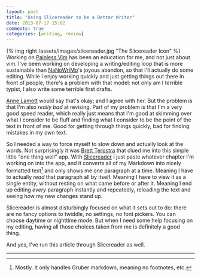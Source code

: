 ```yaml
---
layout: post
title: "Using Slicereader to be a Better Writer"
date: 2013-07-17 15:02
comments: true
categories: [writing, review]
---
```


{% img right /assets/images/slicereader.jpg "The Slicereader Icon" %}
Working on [Painless Vim] has been an education for me, and not just about vim. I've  been working on developing a writing/editing loop that is more sustainable than [NaNoWriMo]'s joyous abandon, so that I'll actually do some editing. While I enjoy working quickly and just getting things out there in front of people, there's a problem with that model: not only am I terrible typist, I also write some terrible first drafts.

[Anne Lamott] would say that's okay; and I agree with her. But the problem is that I'm also *really bad* at revising. Part of my problem is that I'm a very good speed reader, which really just means that I'm good at skimming over what I consider to be fluff and finding what I consider to be the point of the text in front of me. Good for getting through things quickly, bad for finding mistakes in my own text. 

So I needed a way to force myself to slow down and actually look at the words. Not surprisingly it was [Brett Terpstra] that clued me into this simple little "one thing well" app. With [Slicereader] I just paste whatever chapter I'm working on into the app, and it converts all of my Markdown into nicely formatted text[^mostly] and only shows me one paragraph at a time. Meaning I have to actually *read* that paragraph all by itself. Meaning I have to view it as a single entity, without resting on what came before or after it. Meaning I end up editing *every* paragraph instantly and repeatedly, reloading the text and seeing how my new changes stand up. 

Slicereader is almost disturbingly focused on what it sets out to do: there are no fancy options to twiddle, no settings, no font pickers. You can choose daytime or nighttime mode. But when I need some  help focusing on my editing, having all those choices taken from me is definitely a good thing.

And yes, I've run this article through Slicereader as well. 

*  *  * 
[^mostly]:Mostly. It only handles Gruber markdown, meaning no footnotes, etc.

[Brett Terpstra]: http://brettterpstra.com/2013/06/30/mac-app-review-slicereader/

[Slicereader]: http://mthr.me/slicereader/

[Painless Vim]: http://leanpub.com/painless_vim

[NaNoWriMo]: http://nanowrimo.org

[Anne Lamott]:http://www.amazon.com/gp/product/0385480016/ref=as_li_ss_tl?ie=UTF8&camp=1789&creative=390957&creativeASIN=0385480016&linkCode=as2&tag=httpnatedicco-20